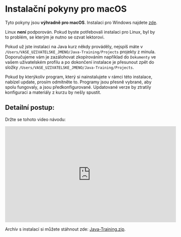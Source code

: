 Instalační pokyny pro macOS
===========================

Tyto pokyny jsou **výhradně pro macOS**.
Instalaci pro Windows najdete [zde](../win/).

Linux **není** podporován. Pokud byste potřebovali instalaci pro Linux,
byl by to problém, se kterým je nutno se ozvat lektorovi.

Pokud už jste instalaci na Java kurz někdy prováděly,
nejspíš máte v `/Users/VASE_UZIVATELSKE_JMENO/Java-Training/Projects`
projekty z minula. Doporučujeme vám je zazálohovat zkopírováním například do `Dokumenty` ve vašem uživatelském profilu
a po dokončení instalace je přesunout zpět do složky
`/Users/VASE_UZIVATELSKE_JMENO/Java-Training/Projects`.

Pokud by kterýkoliv program,
který si nainstalujete v rámci této instalace,
nabízel update, prosím odmítněte to.
Programy jsou přesně vybrané, aby spolu fungovaly, a jsou předkonfigurované.
Updatované verze by ztratily konfiguraci a materiály z kurzu by nešly spustit.


<a id="detailni">Detailní postup:</a>
-------------------------------------
Držte se tohoto video návodu:

<iframe width="560" height="315"
	src="https://www.youtube.com/embed/PmgJeo8iiK0"
	frameborder="0"
	allowfullscreen></iframe>

Archív s instalací si můžete stáhnout zde: [Java-Training.zip](https://github.com/czechitas/java-install-dist/releases/download/2019-podzim/community/mac/Java-Training.zip).
